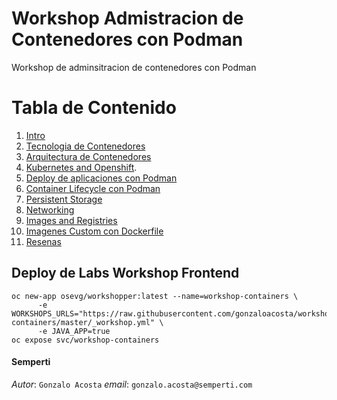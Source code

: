 Workshop Admistracion de Contenedores con Podman 
================================================

Workshop de adminsitracion de contenedores con Podman 

# Tabla de Contenido
1. [Intro](./01-intro.adoc)
2. [Tecnologia de Contenedores](./02-technologies.adoc)
3. [Arquitectura de Contenedores](./03-architecture.adoc)
4. [Kubernetes and Openshift](./orchestration.adoc).
5. [Deploy de aplicaciones con Podman](./demo-deploy.adoc)
6. [Container Lifecycle con Podman](./06-lifecycle-podman.adoc)
7. [Persistent Storage](./07-persistent-storage.adoc)
8. [Networking](./08-networking.adoc)
9. [Images and Registries](./09-image-registries.adoc)
10. [Imagenes Custom con Dockerfile](./10-custom-dockerfile.adoc)
11. [Resenas](./11-resena.adoc)



## Deploy de Labs Workshop Frontend <a name="1.0"></a>

```
oc new-app osevg/workshopper:latest --name=workshop-containers \
      -e WORKSHOPS_URLS="https://raw.githubusercontent.com/gonzaloacosta/workshop-containers/master/_workshop.yml" \
      -e JAVA_APP=true
oc expose svc/workshop-containers
```

#### Semperti
_Autor_: `Gonzalo Acosta`
_email_: `gonzalo.acosta@semperti.com`
